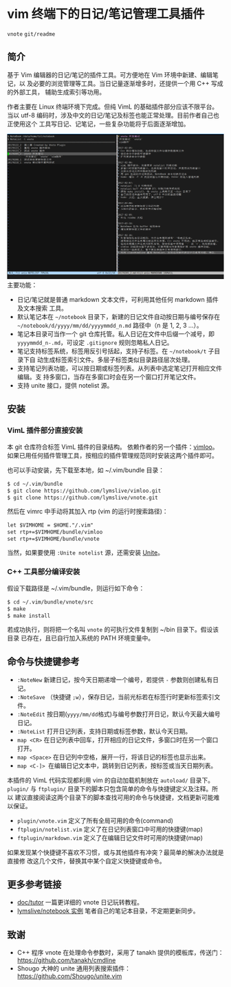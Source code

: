 # vim 终端下的日记/笔记管理工具插件
`vnote` `git/readme`

## 简介

基于 Vim 编辑器的日记/笔记的插件工具。可方便地在 Vim 环境中新建、编辑笔记，以
及必要的浏览管理等工具。当日记量逐渐增多时，还提供一个用 C++ 写成的外部工具，
辅助生成索引等功用。

作者主要在 Linux 终端环境下完成。但纯 VimL 的基础插件部分应该不限平台。当以
utf-8 编码时，涉及中文的日记/笔记及标签也能正常处理。目前作者自己也正使用这个
工具写日记、记笔记，一些复杂功能将于后面逐渐增加。

![截图](img/vnote-screen.png)
主要功能：
* 日记/笔记就是普通 markdown 文本文件，可利用其他任何 markdown 插件及文本搜索
  工具。
* 默认笔记本在 `~/notebook` 目录下，新建的日记文件自动按日期与编号保存在
  `~/notebook/d/yyyy/mm/dd/yyyymmdd_n.md` 路径中（n 是 1, 2, 3 ...）。
* 笔记本目录可当作一个 git 仓库托管。私人日记在文件中后缀一个减号，即
  `yyyymmdd_n-.md`，可设定 `.gitignore` 规则忽略私人日记。
* 笔记支持标签系统，标签用反引号括起，支持子标签。在 `~/notebook/t` 子目录下自
  动生成标签索引文件。多层子标签类似目录路径层次处理。
* 支持笔记列表功能，可以按日期或标签列表。从列表中选定笔记打开相应文件编辑。支
  持多窗口，当存在多窗口时会在另一个窗口打开笔记文件。
* 支持 unite 接口，提供 notelist 源。

## 安装

### VimL 插件部分直接安装

本 git 仓库符合标签 VimL 插件的目录结构。
依赖作者的另一个插件：[vimloo](https://github.com/lymslive/vimloo)。
如果已用任何插件管理工具，按相应的插件管理规范同时安装这两个插件即可。

也可以手动安装，先下载至本地，如 ~/.vim/bundle 目录：
```
$ cd ~/.vim/bundle
$ git clone https://github.com/lymslive/vimloo.git
$ git clone https://github.com/lymslive/vnote.git
```
然后在 vimrc 中手动将其加入 rtp (vim 的运行时搜索路径)：
```
let $VIMHOME = $HOME."/.vim"
set rtp+=$VIMHOME/bundle/vimloo
set rtp+=$VIMHOME/bundle/vnote
```

当然，如果要使用 `:Unite notelist` 源，还需安装
[Unite](https://github.com/Shougo/unite.vim)。

### C++ 工具部分编译安装

假设下载路径是 ~/.vim/bundle，则运行如下命令：
```
$ cd ~/.vim/bundle/vnote/src
$ make
$ make install
```

若成功执行，则将把一个名叫 `vnote` 的可执行文件复制到 ~/bin 目录下。假设该目录
已存在，且已自行加入系统的 PATH 环境变量中。

## 命令与快捷键参考

* `:NoteNew` 新建日记，按今天日期递增一个编号，若提供 `-` 参数则创建私有日记。
* `:NoteSave` （快捷键 `;w`），保存日记，当前光标若在标签行时更新标签索引文件。
* `:NoteEdit` 按日期(`yyyy/mm/dd`格式)与编号参数打开日记，默认今天最大编号日记。
* `:NoteList` 打开日记列表，支持日期或标签参数，默认今天日期。
* `map <CR>` 在日记列表中回车，打开相应的日记文件，多窗口时在另一个窗口打开。
* `map <Space>` 在日记列中空格，展开一行，将该日记的标签也显示出来。
* `map <C-]> `在编辑日记文本中，跳转到日记列表，按标签或当天日期列表。

本插件的 VimL 代码实现都利用 vim 的自动加载机制放在 `autoload/` 目录下。
`plugin/` 与 `ftplugin/` 目录下的脚本只包含简单的命令与快捷键定义及注释。所以
建议直接阅读这两个目录下的脚本查找可用的命令与快捷键，文档更新可能难以保证。

* `plugin/vnote.vim` 定义了所有全局可用的命令(command)
* `ftplugin/notelist.vim` 定义了在日记列表窗口中可用的快捷键(map)
* `ftplugin/markdown.vim` 定义了在编辑日记文件时可用的快捷键(map)

如果发现某个快捷键不喜欢不习惯，或与其他插件有冲突？最简单的解决办法就是直接修
改这几个文件，替换其中某个自定义快捷键或命令。

## 更多参考链接

* [doc/tutor](doc/tutor.md) 一篇更详细的 vnote 日记玩转教程。
* [lymslive/notebook 实例](https://github.com/lymslive/notebook)
  笔者自己的笔记本目录，不定期更新同步。

## 致谢

* C++ 程序 vnote 在处理命令参数时，采用了 tanakh 提供的模板库，传送门：
https://github.com/tanakh/cmdline
* Shougo 大神的 unite 通用列表搜索插件：https://github.com/Shougo/unite.vim

